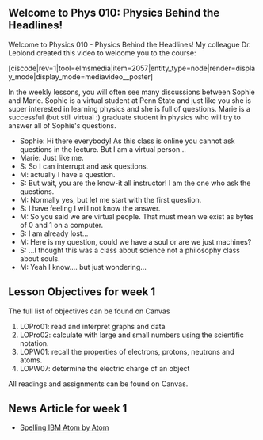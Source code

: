 ## Welcome to Phys 010: Physics Behind the Headlines!

Welcome to Physics 010 - Physics Behind the Headlines! My colleague Dr. Leblond created this video to welcome you to the course: 

[ciscode|rev=1|tool=elmsmedia|item=2057|entity_type=node|render=display_mode|display_mode=mediavideo__poster]

In the weekly lessons, you will often see many discussions between Sophie and Marie. Sophie is a virtual student at Penn State and just like you she is super interested in learning physics and she is full of questions. Marie is a successful \(but still virtual :\) graduate student in physics who will try to answer all of Sophie's questions.

* Sophie: Hi there everybody! As this class is online you cannot ask questions in the lecture. But I am a virtual person...
* Marie: Just like me.
* S: So I can interrupt and ask questions.
* M: actually I have a question.
* S: But wait, you are the know-it all instructor! I am the one who ask the questions.
* M: Normally yes, but let me start with the first question.
* S: I have feeling I will not know the answer.
* M: So you said we are virtual people. That must mean we exist as bytes of 0 and 1 on a computer.
* S: I am already lost...
* M: Here is my question, could we have a soul or are we just machines?
* S: ...I thought this was a class about science not a philosophy class about souls.
* M: Yeah I know.... but just wondering...

## Lesson Objectives for week 1

The full list of objectives can be found on Canvas

1. LOPro01: read and interpret graphs and data
2. LOPro02: calculate with large and small numbers using the scientific notation.
3. LOPW01: recall the properties of electrons, protons, neutrons and atoms. 
4. LOPW07: determine the electric charge of an object 

All readings and assignments can be found on Canvas.

## News Article for week 1

* [Spelling IBM Atom by Atom](http://www.nytimes.com/1990/04/05/us/2-researchers-spell-ibm-atom-by-atom.html?pagewanted=print&src=pm)



